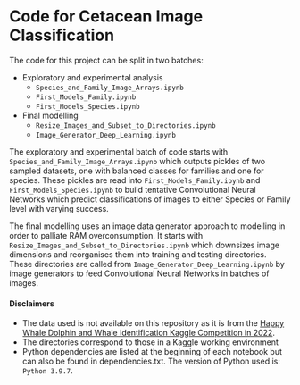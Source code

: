 # Code for Cetacean Image Classification

The code for this project can be split in two batches:

- Exploratory and experimental analysis
    - `Species_and_Family_Image_Arrays.ipynb`
    - `First_Models_Family.ipynb`
    - `First_Models_Species.ipynb`
- Final modelling
    - `Resize_Images_and_Subset_to_Directories.ipynb`
    - `Image_Generator_Deep_Learning.ipynb`

The exploratory and experimental batch of code starts with `Species_and_Family_Image_Arrays.ipynb` which outputs pickles of two sampled datasets, one with balanced classes for families and one for species. These pickles are read into `First_Models_Family.ipynb` and `First_Models_Species.ipynb` to build tentative Convolutional Neural Networks which predict classifications of images to either Species or Family level with varying success.

The final modelling uses an image data generator approach to modelling in order to palliate RAM overconsumption. It starts with `Resize_Images_and_Subset_to_Directories.ipynb` which downsizes image dimensions and reorganises them into training and testing directories. These directories are called from `Image_Generator_Deep_Learning.ipynb` by image generators to feed Convolutional Neural Networks in batches of images.

#### Disclaimers
- The data used is not available on this repository as it is from the [Happy Whale Dolphin and Whale Identification Kaggle Competition in 2022](https://www.kaggle.com/c/happy-whale-and-dolphin?msclkid=378742b3c18711ec84d2d084acce762e).
- The directories correspond to those in a Kaggle working environment
- Python dependencies are listed at the beginning of each notebook but can also be found in dependencies.txt. The version of Python used is: `Python 3.9.7`.
